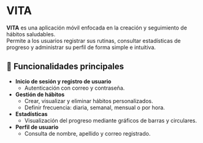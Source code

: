 #  VITA

**VITA** es una aplicación móvil enfocada en la creación y seguimiento de hábitos saludables.  
Permite a los usuarios registrar sus rutinas, consultar estadísticas de progreso y administrar su perfil de forma simple e intuitiva.


## 🚀 Funcionalidades principales

- **Inicio de sesión y registro de usuario**
  - Autenticación con correo y contraseña.
- **Gestión de hábitos**
  - Crear, visualizar y eliminar hábitos personalizados.
  - Definir frecuencia: diaria, semanal, mensual o por hora.
- **Estadísticas**
  - Visualización del progreso mediante gráficos de barras y circulares.
- **Perfil de usuario**
  - Consulta de nombre, apellido y correo registrado.